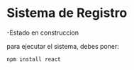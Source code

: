 <h1> Sistema de Registro </h1>


-Estado en construccion

para ejecutar el sistema, debes poner:

```npm install react```
